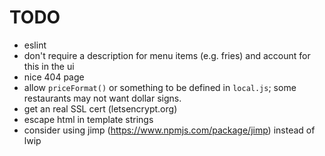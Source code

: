 TODO
====
- eslint
- don't require a description for menu items (e.g. fries) and account for this
  in the ui
- nice 404 page
- allow `priceFormat()` or something to be defined in `local.js`; some
  restaurants may not want dollar signs.
- get an real SSL cert (letsencrypt.org)
- escape html in template strings
- consider using jimp (https://www.npmjs.com/package/jimp) instead of lwip
